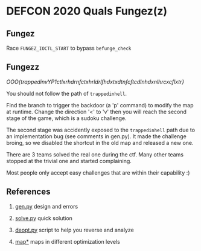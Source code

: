 # DEFCON 2020 Quals Fungez(z)

## Fungez

Race `FUNGEZ_IOCTL_START` to bypass `befunge_check`

## Fungezz

*OOO{trappedinvYP1ctlxrhdrnfctxhrldrlfhdxtxdtnfcftcdlnhdxnlhrcxcflxtr}*

You should not follow the path of `trappedinhell`.

Find the branch to trigger the backdoor (a 'p' command) to modify the map
at runtime. Change the direction '<' to 'v' then you will reach the second
stage of the game, which is a sudoku challenge.

The second stage was accidently exposed to the `trappedinhell` path due to
an implementation bug (see comments in gen.py). It made the challenge
broing, so we disabled the shortcut in the old map and released a new one.

There are 3 teams solved the real one during the ctf. Many other teams
stopped at the trivial one and started complaining.

Most people only accept easy challenges that are within their capability :)

## References

1. [gen.py](service/src/gen.py) design and errors

2. [solve.py](service/src/solve.py) quick solution

3. [deopt.py](service/src/deopt.py) script to help you reverse and
   analyze

4. [map\*](service/src/map) maps in different optimization levels
